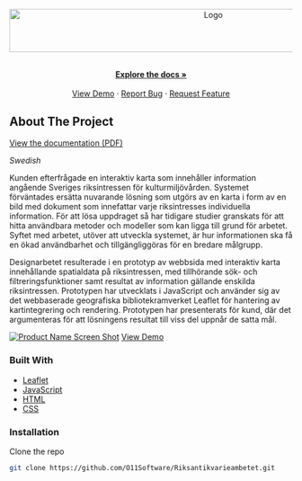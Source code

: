 <div id="top"></div>
<!-- PROJECT SHIELDS -->



<!-- PROJECT LOGO -->
<br />
<div align="center">
  <a href="https://github.com/O11Software/Riksantikvarieambetet">
    <img src="https://segergren.dev/projects/RAA/rikss%C3%B6k.png" alt="Logo" width="710" height="76.5">
  </a>

  <p align="center">
    <br />
    <a href="https://github.com/O11Software/Riksantikvarieambetet"><strong>Explore the docs »</strong></a>
    <br />
    <br />
    <a href="https://segergren.dev/projects/RAA/leaflet.html">View Demo</a>
    ·
    <a href="https://github.com/O11Software/Riksantikvarieambetet/issues">Report Bug</a>
    ·
    <a href="https://github.com/O11Software/Riksantikvarieambetet/issues">Request Feature</a>
  </p>
</div>

<!-- ABOUT THE PROJECT -->
## About The Project
<a href="https://segergren.dev/projects/RAA/Riksantikvarieämbetet.pdf">View the documentation (PDF)</a>

_Swedish_

Kunden efterfrågade en interaktiv karta som innehåller information angående Sveriges riksintressen för kulturmiljövården. Systemet förväntades ersätta nuvarande lösning som utgörs av en karta i form av en bild med dokument som innefattar varje riksintresses individuella information. För att lösa uppdraget så har tidigare studier granskats för att hitta användbara metoder och modeller som kan ligga till grund för arbetet. Syftet med arbetet, utöver att utveckla systemet, är hur informationen ska få en ökad användbarhet och tillgängliggöras för en bredare målgrupp. 

Designarbetet resulterade i en prototyp av webbsida med interaktiv karta innehållande spatialdata på riksintressen, med tillhörande sök- och filtreringsfunktioner samt resultat av information gällande enskilda riksintressen. Prototypen har utvecklats i JavaScript och använder sig av det webbaserade geografiska bibliotekramverket Leaflet för hantering av kartintegrering och rendering. Prototypen har presenterats för kund, där det argumenteras för att lösningens resultat till viss del uppnår de satta mål.  

[![Product Name Screen Shot][product-screenshot]]()
<a href="https://segergren.dev/projects/RAA/leaflet.html">View Demo</a>

### Built With
* [Leaflet](https://leafletjs.com/)
* [JavaScript](https://www.javascript.com/)
* [HTML](https://en.wikipedia.org/wiki/HTML)
* [CSS](https://en.wikipedia.org/wiki/CSS)

### Installation


 Clone the repo
   ```sh
   git clone https://github.com/O11Software/Riksantikvarieambetet.git
   ```

<!-- MARKDOWN LINKS & IMAGES -->
<!-- https://www.markdownguide.org/basic-syntax/#reference-style-links -->
[product-screenshot]: https://segergren.dev/projects/RAA/riksantikvarieambetet-demo-min.png
